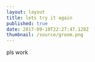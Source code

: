 ```yaml
---
layout: layout
title: lets try it again
published: true
date: 2017-09-10T22:27:47.128Z
thumbnail: /source/groom.png
---
```

pls work
